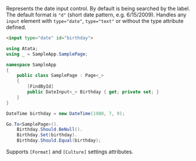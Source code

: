 Represents the date input control. By default is being searched by the label. The default format is `"d"` (short date pattern, e.g. 6/15/2009). Handles any `input` element with `type="date"`, `type="text"` or without the type attribute defined.

```html
<input type="date" id="birthday">
```
```cs
using Atata;
using _ = SampleApp.SamplePage;

namespace SampleApp
{
    public class SamplePage : Page<_>
    {
        [FindById]
        public DateInput<_> Birthday { get; private set; }
    }
}
```
```cs
DateTime birthday = new DateTime(1980, 7, 9);

Go.To<SamplePage>().
    Birthday.Should.BeNull().
    Birthday.Set(birthday).
    Birthday.Should.Equal(birthday);
```

Supports `[Format]` and `[Culture]` settings attributes.